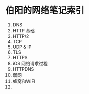 # 伯阳的网络笔记索引

1. DNS
2. HTTP 基础
3. HTTP/2
4. TCP
5. UDP & IP
6. TLS
7. HTTPS
8. iOS 网络请求过程
9. HTTPDNS
10. 弱网
11. 蜂窝和WIFI
12. 